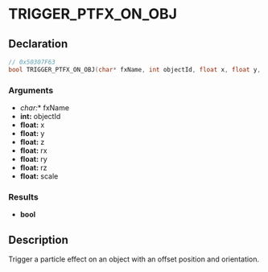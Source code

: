 # TRIGGER_PTFX_ON_OBJ

## Declaration
```cpp
// 0x50307F63
bool TRIGGER_PTFX_ON_OBJ(char* fxName, int objectId, float x, float y, float z, float rx, float ry, float rz, float scale);
```

### Arguments
- **char*:** fxName
- **int:** objectId
- **float:** x
- **float:** y
- **float:** z
- **float:** rx
- **float:** ry
- **float:** rz
- **float:** scale

### Results
- **bool**

## Description
Trigger a particle effect on an object with an offset position and orientation.